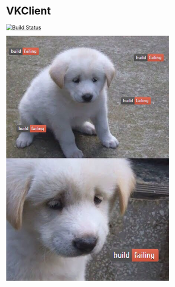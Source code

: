 # VKClient
[![Build Status](https://travis-ci.org/param42/VKClient.svg?branch=master)](https://travis-ci.org/param42/VKClient)


![alt tag](https://github.com/param42/test/blob/master/lavBb5d9BTc.jpg)
